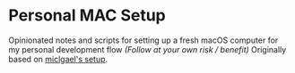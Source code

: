 # Personal MAC Setup

Opinionated notes and scripts for setting up a fresh macOS computer for my personal development flow _(Follow at your own risk / benefit)_
Originally based on [miclgael's setup](https://github.com/miclgael/setup).
